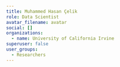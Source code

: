 ```yaml
---
title: Muhammed Hasan Çelik
role: Data Scientist
avatar_filename: avatar
social: []
organizations:
  - name: University of California Irvine
superuser: false
user_groups:
  - Researchers
---
```

